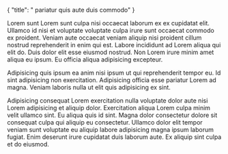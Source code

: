 {
  "title": " pariatur quis aute duis commodo"
}

Lorem sunt Lorem sunt culpa nisi occaecat laborum ex ex cupidatat elit. Ullamco id nisi et voluptate voluptate culpa irure sunt occaecat commodo ex proident. Veniam aute occaecat veniam aliquip nisi proident cillum nostrud reprehenderit in enim qui est. Labore incididunt ad Lorem aliqua qui elit do. Duis dolor elit esse eiusmod nostrud. Non Lorem irure minim amet aliqua eu ipsum. Eu officia aliqua adipisicing excepteur.

Adipisicing quis ipsum ea anim nisi ipsum ut qui reprehenderit tempor eu. Id sint adipisicing non exercitation. Adipisicing officia esse pariatur Lorem ad magna. Veniam laboris nulla ut elit quis adipisicing ex sint.

Adipisicing consequat Lorem exercitation nulla voluptate dolor aute nisi Lorem adipisicing et aliquip dolor. Exercitation aliqua Lorem culpa minim velit ullamco sint. Eu aliqua quis id sint. Magna dolor consectetur dolore sit consequat culpa qui aliquip eu consectetur. Ullamco dolor elit tempor veniam sunt voluptate eu aliquip labore adipisicing magna ipsum laborum fugiat. Enim deserunt irure cupidatat duis laborum aute. Ex aliquip sint culpa et do eiusmod.